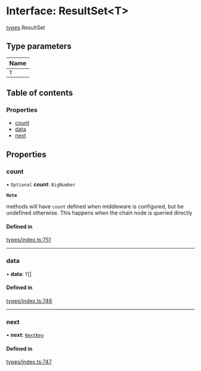 # Interface: ResultSet<T\>

[types](../wiki/types).ResultSet

## Type parameters

| Name |
| :------ |
| `T` |

## Table of contents

### Properties

- [count](../wiki/types.ResultSet#count)
- [data](../wiki/types.ResultSet#data)
- [next](../wiki/types.ResultSet#next)

## Properties

### count

• `Optional` **count**: `BigNumber`

**`Note`**

 methods will have `count` defined when middleware is configured, but be undefined otherwise. This happens when the chain node is queried directly

#### Defined in

[types/index.ts:751](https://github.com/PolymeshAssociation/polymesh-sdk/blob/07b115c8/src/types/index.ts#L751)

___

### data

• **data**: `T`[]

#### Defined in

[types/index.ts:746](https://github.com/PolymeshAssociation/polymesh-sdk/blob/07b115c8/src/types/index.ts#L746)

___

### next

• **next**: [`NextKey`](../wiki/types#nextkey)

#### Defined in

[types/index.ts:747](https://github.com/PolymeshAssociation/polymesh-sdk/blob/07b115c8/src/types/index.ts#L747)
